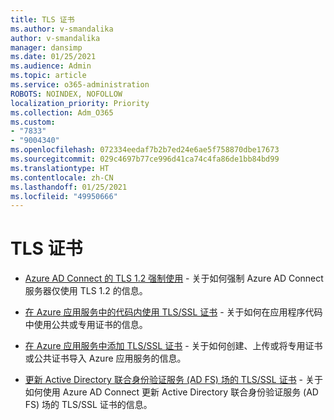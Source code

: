 ```yaml
---
title: TLS 证书
ms.author: v-smandalika
author: v-smandalika
manager: dansimp
ms.date: 01/25/2021
ms.audience: Admin
ms.topic: article
ms.service: o365-administration
ROBOTS: NOINDEX, NOFOLLOW
localization_priority: Priority
ms.collection: Adm_O365
ms.custom:
- "7833"
- "9004340"
ms.openlocfilehash: 072334eedaf7b2b7ed24e6ae5f758870dbe17673
ms.sourcegitcommit: 029c4697b77ce996d41ca74c4fa86de1bb84bd99
ms.translationtype: HT
ms.contentlocale: zh-CN
ms.lasthandoff: 01/25/2021
ms.locfileid: "49950666"
---
```

# <a name="tls-certificates"></a>TLS 证书

- [Azure AD Connect 的 TLS 1.2 强制使用](https://docs.microsoft.com/azure/active-directory/hybrid/reference-connect-tls-enforcement) - 关于如何强制 Azure AD Connect 服务器仅使用 TLS 1.2 的信息。

- [在 Azure 应用服务中的代码内使用 TLS/SSL 证书](https://docs.microsoft.com/azure/app-service/configure-ssl-certificate-in-code) - 关于如何在应用程序代码中使用公共或专用证书的信息。

- [在 Azure 应用服务中添加 TLS/SSL 证书](https://docs.microsoft.com/azure/app-service/configure-ssl-certificate) - 关于如何创建、上传或将专用证书或公共证书导入 Azure 应用服务的信息。

- [更新 Active Directory 联合身份验证服务 (AD FS) 场的 TLS/SSL 证书](https://docs.microsoft.com/azure/active-directory/hybrid/how-to-connect-fed-ssl-update) - 关于如何使用 Azure AD Connect 更新 Active Directory 联合身份验证服务 (AD FS) 场的 TLS/SSL 证书的信息。

